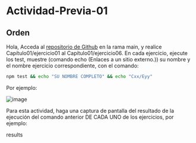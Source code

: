 
# Actividad-Previa-01
## Orden
Hola,
Acceda al [repositorio de Github](https://github.com/DAWMFIEC/DAWM)
 en la rama main, y realice Capítulo01/ejercicio01 al Capítulo01/ejercicio06. 
En cada ejercicio, ejecute los test, muestre (comando echo (Enlaces a un sitio externo.)) su nombre y el nombre ejercicio correspondiente, con el comando: 
```bash
npm test && echo "SU NOMBRE COMPLETO" && echo "Cxx/Eyy"
```
Por ejemplo:

![image](https://github.com/user-attachments/assets/2ff34391-06da-4f34-beae-c7994a975f80)


Para esta actividad, haga una captura de pantalla del resultado de la ejecución del comando anterior DE CADA UNO de los ejercicios, por ejemplo:

results

